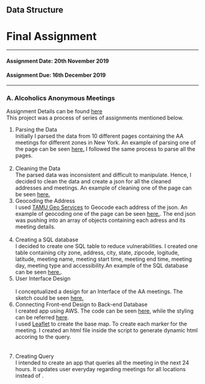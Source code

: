 ## Data Structure<br/>
# Final Assignment<br/>
---------------------------------------------------
#### Assignment Date: 20th November 2019<br/>
#### Assignment Due: 16th December 2019 <br/>
--------------------------------------------------
### A. Alcoholics Anonymous Meetings<br/>
Assignment Details can be found [here](https://github.com/visualizedata/data-structures/blob/master/final_assignment_1.md) <br/>
This project was a process of series of assignments mentioned below.<br/>
1. Parsing the Data<br/>
Initially I parsed the data from 10 different pages containing the AA meetings for different zones in New York. An example of parsing one of the page can be seen [here.](https://github.com/salonieshah/data-structures/tree/master/Week01) I followed the same process to parse all the pages.<br/><br/>
2. Cleaning the Data<br/>
The parsed data was inconsistent and difficult to manipulate. Hence, I decided to clean the data and create a json for all the cleaned addresses and meetings. An example of cleaning one of the page can be seen [here.](https://github.com/salonieshah/data-structures/tree/master/Week02)<br/>
3. Geocoding the Address</br>
I used [TAMU Geo Services](https://geoservices.tamu.edu/) to Geocode each address of the json. An example of geocoding one of the page can be seen [here.](https://github.com/salonieshah/data-structures/tree/master/Week03). The end json was pushing into an array of objects containing each adress and its meeting details.</br><br/>
4. Creating a SQL database</br>
I decided to create one SQL table to reduce vulnerabilities. I created one table containing city zone, address, city, state, zipcode, logitude, latitude, meeting name, meeting start time, meeting end time, meeting day, meeting type and accessibility.An example of the SQL database can be seen [here.](https://github.com/salonieshah/data-structures/tree/master/Week07).</br>
5. User Interface Design </br><br/>
I conceptualized a design for an Interface of the AA meetings. The sketch could be seen [here.](https://github.com/salonieshah/data-structures/blob/master/Week11/Images/AA_Meetings/AA_Meeting_Interface-02.jpg)</br>
6. Connecting Front-end Design to Back-end Database </br>
I created app using AWS. The code can be seen [here](https://github.com/salonieshah/data-structures/blob/master/Final_Assignment/app.js), while the styling can be referred [here](https://github.com/salonieshah/data-structures/blob/master/Final_Assignment/public/aa-styles.css).</br>
I used [Leaflet](https://leafletjs.com/reference-1.6.0.html) to create the base map. To create each marker for the meeting. I created an html file inside the script to generate dynamic html accoring to the query.</br>
<br/><br/>
7. Creating Query</br>
I intended to create an app that queries all the meeting in the next 24 hours. It updates user everyday regarding meetings for all locations instead of .   

